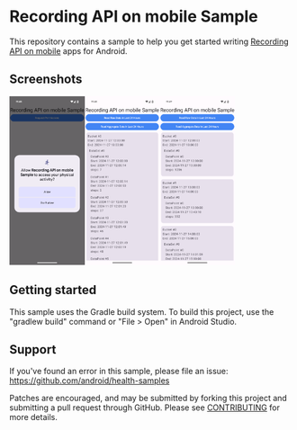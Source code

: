 # Recording API on mobile Sample

This repository contains a sample to help you get started writing [Recording API on mobile][recording-api] apps for Android.

## Screenshots

<img src="screenshots/request-permission.png" height="300" alt="Request Permission"/><img src="screenshots/read-raw.png" height="300" alt="Read Raw Data"/><img src="screenshots/read-aggregate.png" height="300" alt="Read Aggregate Data"/>

## Getting started

This sample uses the Gradle build system. To build this project, use the "gradlew build" command or "File > Open" in Android Studio.

## Support

If you've found an error in this sample, please file an issue:
https://github.com/android/health-samples

Patches are encouraged, and may be submitted by forking this project and
submitting a pull request through GitHub. Please see [CONTRIBUTING][contributing] for more details.

[recording-api]: https://developer.android.com/health-and-fitness/guides/recording-api
[contributing]: ../../CONTRIBUTING.md